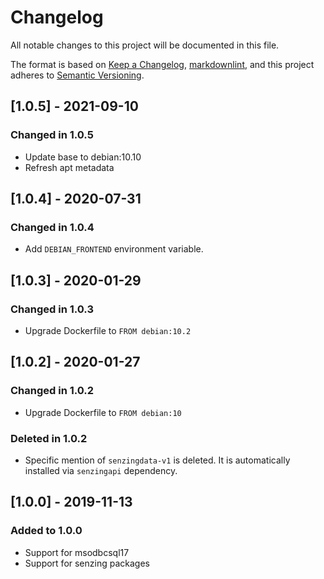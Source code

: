 # Changelog

All notable changes to this project will be documented in this file.

The format is based on [Keep a Changelog](https://keepachangelog.com/en/1.0.0/),
[markdownlint](https://dlaa.me/markdownlint/),
and this project adheres to [Semantic Versioning](https://semver.org/spec/v2.0.0.html).

## [1.0.5] - 2021-09-10

### Changed in 1.0.5

- Update base to debian:10.10
- Refresh apt metadata

## [1.0.4] - 2020-07-31

### Changed in 1.0.4

- Add `DEBIAN_FRONTEND` environment variable.

## [1.0.3] - 2020-01-29

### Changed in 1.0.3

- Upgrade Dockerfile to `FROM debian:10.2`

## [1.0.2] - 2020-01-27

### Changed in 1.0.2

- Upgrade Dockerfile to `FROM debian:10`

### Deleted in 1.0.2

- Specific mention of `senzingdata-v1` is deleted.
  It is automatically installed via `senzingapi` dependency.

## [1.0.0] - 2019-11-13

### Added to 1.0.0

- Support for msodbcsql17
- Support for senzing packages
